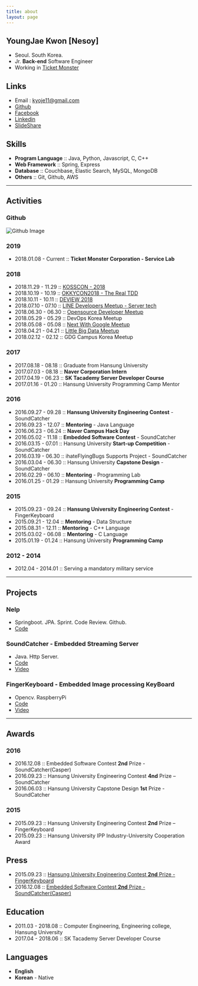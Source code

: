 ```yaml
---
title: about
layout: page
---
```


## YoungJae Kwon [Nesoy]
- Seoul. South Korea.
- Jr. **Back-end** Software Engineer
- Working in [Ticket Monster](http://www.ticketmonster.co.kr/)

## Links
- Email : kyoje11@gmail.com
- [Github](https://github.com/nesoy)
- [Facebook](https://www.facebook.com/Nesoy92)
- [Linkedin](https://www.linkedin.com/in/young-jae-kwon-3514b3141/)
- [SlideShare](http://slideshare.net/YoungJaeKwon3)

## Skills
- **Program Language** :: Java, Python, Javascript, C, C++
- **Web Framework** :: Spring, Express
- **Database** :: Couchbase, Elastic Search, MySQL, MongoDB
- **Others** :: Git, Github, AWS

-------

## Activities
### Github
![Github Image](https://ghchart.rshah.org/nesoy)

### 2019
- 2018.01.08 - Current :: **Ticket Monster Corporation - Service Lab**

### 2018
- 2018.11.29 - 11.29 :: [KOSSCON - 2018](https://nesoy.github.io/articles/2018-11/KOSSCON-2018)
- 2018.10.19 - 10.19 :: [OKKYCON2018 - The Real TDD](https://nesoy.github.io/articles/2018-10/OKKYCON2018-Real-TDD)
- 2018.10.11 - 10.11 :: [DEVIEW 2018](https://nesoy.github.io/articles/2018-10/Deview-2018)
- 2018.07.10 - 07.10 :: [LINE Developers Meetup - Server tech](https://nesoy.github.io/articles/2018-07/LINE-Developers-Meetup)
- 2018.06.30 - 06.30 :: [Opensource Developer Meetup](https://nesoy.github.io/articles/2018-07/Opensource-Meetup)
- 2018.05.29 - 05.29 :: DevOps Korea Meetup
- 2018.05.08 - 05.08 :: [Next With Google Meetup](https://nesoy.github.io/articles/2018-05/Next-With-Google)
- 2018.04.21 - 04.21 :: [Little Big Data Meetup](https://nesoy.github.io/articles/2018-04/Little-Big-Data)
- 2018.02.12 - 02.12 :: GDG Campus Korea Meetup

### 2017
- 2017.08.18 - 08.18 :: Graduate from Hansung University
- 2017.07.03 - 08.18 :: **Naver Corporation Intern**
- 2017.04.19 - 06.23 :: **SK Tacademy Server Developer Course**
- 2017.01.16 - 01.20 :: Hansung University Programming Camp Mentor

### 2016
- 2016.09.27 - 09.28 :: **Hansung University Engineering Contest** - SoundCatcher
- 2016.09.23 - 12.07 :: **Mentoring** - Java Language
- 2016.06.23 - 06.24 :: **Naver Campus Hack Day**
- 2016.05.02 - 11.18 :: **Embedded Software Contest** - SoundCatcher
- 2016.03.15 - 07.01 :: Hansung University **Start-up Competition** - SoundCatcher
- 2016.03.19 - 06.30 :: ihateFlyingBugs Supports Project - SoundCatcher
- 2016.03.04 - 06.30 :: Hansung University **Capstone Design** - SoundCatcher
- 2016.02.29 - 06.10 :: **Mentoring** - Programming Lab
- 2016.01.25 - 01.29 :: Hansung University **Programming Camp**

### 2015
- 2015.09.23 - 09.24 :: **Hansung University Engineering Contest** - FingerKeyboard
- 2015.09.21 - 12.04 :: **Mentoring** - Data Structure
- 2015.08.31 - 12.11 :: **Mentoring** - C++ Language
- 2015.03.02 - 06.08 :: **Mentoring** - C Language
- 2015.01.19 - 01.24 :: Hansung University **Programming Camp**

### 2012 - 2014
- 2012.04 - 2014.01 :: Serving a mandatory military service

-------

## Projects
### Nelp
- Springboot. JPA. Sprint. Code Review. Github.
- [Code](https://github.com/Nelp-dev/Nelp)

### SoundCatcher - Embedded Streaming Server
- Java. Http Server.
- [Code](https://github.com/SCCasper)
- [Video](https://www.youtube.com/watch?v=h2jTrTSD1wQ)

### FingerKeyboard - Embedded Image processing KeyBoard
- Opencv. RaspberryPi
- [Code](https://github.com/FingerKeyboard-jh-sm/FingerKeyboard)
- [Video](https://www.youtube.com/watch?v=xI_Y875FghU)


-------

## Awards
### 2016
- 2016.12.08 :: Embedded Software Contest **2nd** Prize - SoundCatcher(Casper)
- 2016.09.23 :: Hansung University Engineering Contest **4nd** Prize – SoundCatcher
- 2016.06.03 :: Hansung University Capstone Design **1st** Prize - SoundCatcher

### 2015
- 2015.09.23 :: Hansung University Engineering Contest **2nd** Prize – FingerKeyboard
- 2015.09.23 :: Hansung University IPP Industry-University Cooperation Award

## Press
- 2015.09.23 :: [Hansung University Engineering Contest **2nd** Prize - FingerKeyboard](http://www.asiatoday.co.kr/view.php?key=20151007001927323)
- 2016.12.08 :: [Embedded Software Contest **2nd** Prize - SoundCatcher(Casper)](http://eswcontest.com/bbs/board.php?tbl=award&category=2016%B3%E2)

## Education
- 2011.03 - 2018.08 :: Computer Engineering, Engineering college, Hansung University
- 2017.04 - 2018.06 :: SK Tacademy Server Developer Course

## Languages
- **English**
- **Korean** - Native
